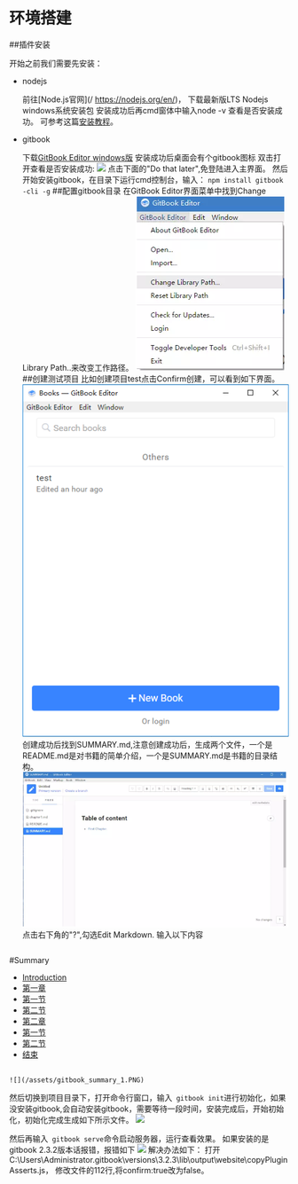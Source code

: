 # 环境搭建
##插件安装

开始之前我们需要先安装：

- nodejs

    前往[Node.js官网](/ https://nodejs.org/en/)，
    下载最新版LTS Nodejs windows系统安装包
    安装成功后再cmd窗体中输入node -v 查看是否安装成功。
    可参考这篇[安装教程](http://www.runoob.com/nodejs/nodejs-install-setup.html)。
- gitbook

    下载[GitBook Editor windows版](https://www.gitbook.com/editor/)
    安装成功后桌面会有个gitbook图标
    双击打开查看是否安装成功:
    ![](/assets/gitbook_login_1.PNG)
    点击下面的"Do that later",免登陆进入主界面。
    然后开始安装gitbook，在目录下运行cmd控制台，输入：
    `npm install gitbook -cli -g`
##配置gitbook目录
在GitBook Editor界面菜单中找到Change Library Path..来改变工作路径。
![](/assets/gitbook_Path.PNG)
##创建测试项目
比如创建项目test点击Confirm创建，可以看到如下界面。
   ![](/assets/gitbook_login.PNG)
创建成功后找到SUMMARY.md,注意创建成功后，生成两个文件，一个是README.md是对书籍的简单介绍，一个是SUMMARY.md是书籍的目录结构。
    ![](/assets/gitbook_summary.PNG)
点击右下角的"?",勾选Edit Markdown.
输入以下内容
```
```
#Summary

* [Introduction](README.md)
* [第一章](chapter1/README.md)
* [第一节](chapter1/section1.md)
* [第二节](chapter1/section2.md)
* [第二章](chapter2/README.md)
* [第一节](chapter2/section1.md)
* [第二节](chapter2/section2.md)
* [结束](end/README.md)
```
```
    ![](/assets/gitbook_summary_1.PNG)

然后切换到项目目录下，打开命令行窗口，输入``` gitbook init```进行初始化，如果没安装gitbook,会自动安装gitbook，需要等待一段时间，安装完成后，开始初始化，初始化完成生成如下所示文件。
    ![](/assets/gitbook_init.PNG)

然后再输入``` gitbook serve```命令启动服务器，运行查看效果。
如果安装的是gitbook 2.3.2版本话报错，报错如下
    ![](/assets/gitbook_serve_err.PNG)
解决办法如下：
打开C:\Users\Administrator\.gitbook\versions\3.2.3\lib\output\website\copyPluginAsserts.js， 修改文件的112行,将confirm:true改为false。
